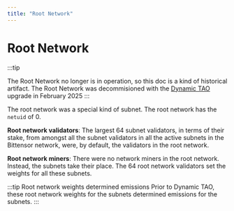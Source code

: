 ```yaml
---
title: "Root Network"
---
```


# Root Network

:::tip

The Root Network no longer is in operation, so this doc is a kind of historical artifact. The Root Network was decommisioned with the [Dynamic TAO](./dynamic-tao/dtao-guide.md) upgrade in February 2025
:::


The root network was a special kind of subnet. The root network has the `netuid` of 0.

**Root network validators**: The largest 64 subnet validators, in terms of their stake, from amongst all the subnet validators in all the active subnets in the Bittensor network, were, by default, the validators in the root network. 

**Root network miners**: There were no network miners in the root network. Instead, the subnets take their place. The 64 root network validators set the weights for all these subnets. 
    
:::tip Root network weights determined emissions 
Prior to Dynamic TAO, these root network weights for the subnets determined emissions for the subnets. 
:::